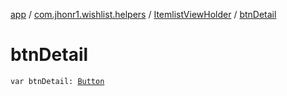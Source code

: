 [app](../../index.md) / [com.jhonr1.wishlist.helpers](../index.md) / [ItemlistViewHolder](index.md) / [btnDetail](./btn-detail.md)

# btnDetail

`var btnDetail: `[`Button`](https://developer.android.com/reference/android/widget/Button.html)